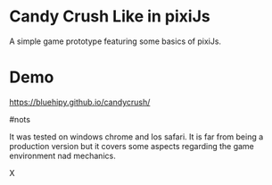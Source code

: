 # Candy Crush Like in pixiJs

A simple game prototype featuring some basics of pixiJs.

# Demo

https://bluehipy.github.io/candycrush/


#nots

It was tested on windows chrome and Ios safari. It is far from being a production version but it covers some aspects regarding the game environment nad mechanics.

X


